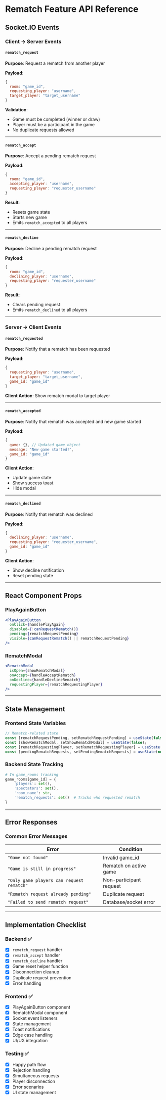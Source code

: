 # Rematch Feature API Reference

## Socket.IO Events

### Client → Server Events

#### `rematch_request`

**Purpose**: Request a rematch from another player

**Payload**:

```javascript
{
  room: "game_id",
  requesting_player: "username",
  target_player: "target_username"
}
```

**Validation**:

- Game must be completed (winner or draw)
- Player must be a participant in the game
- No duplicate requests allowed

---

#### `rematch_accept`

**Purpose**: Accept a pending rematch request

**Payload**:

```javascript
{
  room: "game_id",
  accepting_player: "username",
  requesting_player: "requester_username"
}
```

**Result**:

- Resets game state
- Starts new game
- Emits `rematch_accepted` to all players

---

#### `rematch_decline`

**Purpose**: Decline a pending rematch request

**Payload**:

```javascript
{
  room: "game_id",
  declining_player: "username",
  requesting_player: "requester_username"
}
```

**Result**:

- Clears pending request
- Emits `rematch_declined` to all players

---

### Server → Client Events

#### `rematch_requested`

**Purpose**: Notify that a rematch has been requested

**Payload**:

```javascript
{
  requesting_player: "username",
  target_player: "target_username",
  game_id: "game_id"
}
```

**Client Action**: Show rematch modal to target player

---

#### `rematch_accepted`

**Purpose**: Notify that rematch was accepted and new game started

**Payload**:

```javascript
{
  game: {}, // Updated game object
  message: "New game started!",
  game_id: "game_id"
}
```

**Client Action**:

- Update game state
- Show success toast
- Hide modal

---

#### `rematch_declined`

**Purpose**: Notify that rematch was declined

**Payload**:

```javascript
{
  declining_player: "username",
  requesting_player: "requester_username",
  game_id: "game_id"
}
```

**Client Action**:

- Show decline notification
- Reset pending state

---

## React Component Props

### PlayAgainButton

```jsx
<PlayAgainButton
  onClick={handlePlayAgain}
  disabled={!canRequestRematch()}
  pending={rematchRequestPending}
  visible={canRequestRematch() || rematchRequestPending}
/>
```

### RematchModal

```jsx
<RematchModal
  isOpen={showRematchModal}
  onAccept={handleAcceptRematch}
  onDecline={handleDeclineRematch}
  requestingPlayer={rematchRequestingPlayer}
/>
```

---

## State Management

### Frontend State Variables

```javascript
// Rematch-related state
const [rematchRequestPending, setRematchRequestPending] = useState(false);
const [showRematchModal, setShowRematchModal] = useState(false);
const [rematchRequestingPlayer, setRematchRequestingPlayer] = useState(null);
const [pendingRematchRequests, setPendingRematchRequests] = useState(new Set());
```

### Backend State Tracking

```python
# In game_rooms tracking
game_rooms[game_id] = {
    'players': set(),
    'spectators': set(),
    'room_name': str,
    'rematch_requests': set()  # Tracks who requested rematch
}
```

---

## Error Responses

### Common Error Messages

| Error                                     | Condition               |
| ----------------------------------------- | ----------------------- |
| `"Game not found"`                        | Invalid game_id         |
| `"Game is still in progress"`             | Rematch on active game  |
| `"Only game players can request rematch"` | Non-participant request |
| `"Rematch request already pending"`       | Duplicate request       |
| `"Failed to send rematch request"`        | Database/socket error   |

---

## Implementation Checklist

### Backend ✅

- [x] `rematch_request` handler
- [x] `rematch_accept` handler
- [x] `rematch_decline` handler
- [x] Game reset helper function
- [x] Disconnection cleanup
- [x] Duplicate request prevention
- [x] Error handling

### Frontend ✅

- [x] PlayAgainButton component
- [x] RematchModal component
- [x] Socket event listeners
- [x] State management
- [x] Toast notifications
- [x] Edge case handling
- [x] UI/UX integration

### Testing ✅

- [x] Happy path flow
- [x] Rejection handling
- [x] Simultaneous requests
- [x] Player disconnection
- [x] Error scenarios
- [x] UI state management
